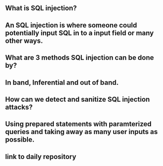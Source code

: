 ## What is SQL injection?
An SQL injection is where someone could potentially input SQL in to a input field or many other ways.
---
## What are 3 methods SQL injection can be done by?
In band, Inferential and out of band.
---
## How can we detect and sanitize SQL injection attacks?
Using prepared statements with paramterized queries and taking away as many user inputs as possible.
---

## link to daily repository

